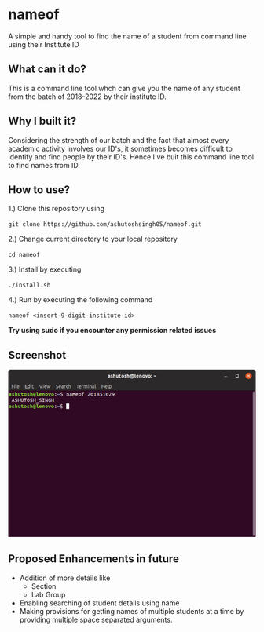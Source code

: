 # nameof
A simple and handy tool to find the name of a student from command line using their Institute ID

## What can it do?

This is a command line tool whch can give you the name of any student from the batch of 2018-2022 by their institute ID.

## Why I built it?

Considering the strength of our batch and the fact that almost every academic activity involves our ID's, it sometimes becomes difficult to identify and find people by their ID's. Hence I've buit this command line tool to find names from ID.

## How to use?

1.) Clone this repository using 

  `git clone https://github.com/ashutoshsingh05/nameof.git`

 2.) Change current directory to your local repository

  `cd nameof`

3.) Install by executing

  `./install.sh`

4.) Run by executing the following command
 
  `nameof <insert-9-digit-institute-id>`
  
 **Try using sudo if you encounter any permission related issues**
 
  ## Screenshot
 
 ![A sample execution](preview.png)
 
 
 ## Proposed Enhancements in future
 - Addition of more details like
    + Section
    + Lab Group
 - Enabling searching of student details using name
 - Making provisions for getting names of multiple students at a time by providing multiple space separated arguments.
